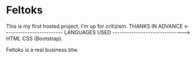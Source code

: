 # Feltoks 
This is my first hosted project, I'm up for critizism. THANKS IN ADVANCE
<------------------------- LANGUAGES USED ------------------------------>
HTML
CSS (Bootstrap).


Feltoks is a real business btw.
